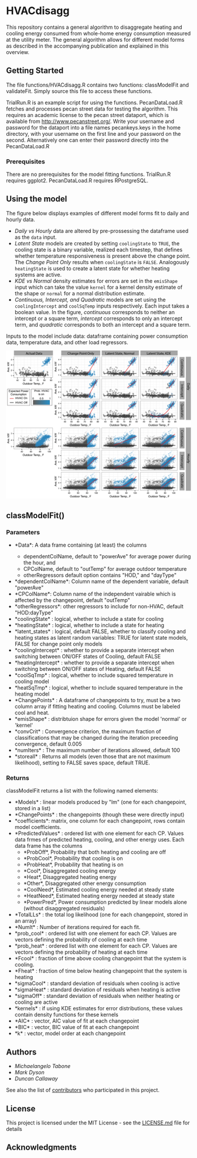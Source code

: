 # HVACdisagg

This repository contains a general algorithm to disaggregate heating and cooling energy consumed
from whole-home energy consumption measured at the utility meter.
The general algorithm allows for different model forms as described in the accompanying publication
and explained in this overview.

## Getting Started

The file functions/HVACdisagg.R contains two functions: classModelFit and validateFit.
Simply source this file to access these functions.

TrialRun.R is an example script for using the functions. PecanDataLoad.R fetches and processes pecan street
data for testing the algorithm. This requires an academic license to the pecan street dataport, which is available from http://www.pecanstreet.org/.
Write your username and password for the dataport into a file names pecankeys.keys in the home directory, with your username
on the first line and your password on the second. Alternatively one can enter their password directly into the PecanDataLoad.R

### Prerequisites

There are no prerequisites for the model fitting functions.
TrialRun.R requires ggplot2. PecanDataLoad.R requires RPostgreSQL.

## Using the model
The figure below displays examples of different model forms fit to daily and hourly data.

- *Daily vs Hourly* data are altered by pre-prossessing the dataframe used as the `data` input.
- *Latent State* models are created by setting `coolingState` to `TRUE`, the cooling state is a binary variable, realized each timestep, that defines whether temperature responsiveness is present above the change point. The *Change Point Only* results when `coolingState` is `FALSE`.  Analogously `heatingState` is used to create a latent state for whether heating systems are active.
- *KDE vs Normal* density estimates for errors are set in the `emisShape` input which can take the value `kernel` for a kernel density estimate of the shape or `normal` for a normal distribution estimate.  
- *Continuous, Intercept, and Quadratic* models are set using the `coolingIntercept` and `coolSqTemp` inputs respectively. Each input takes a boolean value. In the figure, *continuous* corresponds to neither an intercept or a square term, *intercept* corresponds to only an intercept term, and *quadratic* corresponds to both an intercept and a square term.

Inputs to the model include
data: dataframe containing power consumption data, temperature data, and other load regressors.

![very good](figures/examples.png)

## classModelFit()

### Parameters
<ul>
    <li>*Data*: A data frame containing (at least) the columns </li>
        <ul>
            <li>dependentColName,    default to "powerAve"   for average power during the hour, and</li>
            <li>CPColName,           default to "outTemp"    for average outdoor temperature</li>
            <li>otherRegressors      default option contains "HOD," and "dayType"  </li>
        </ul>
    </li>
    <li>*dependentColName*: Column name of the dependent variable, default "powerAve"</li>
    <li>*CPColName*:        Column name of the independent vairable which is affected by the changepoint, default "outTemp"</li>
    <li>*otherRegressors*:  other regressors to include for non-HVAC, default "HOD:dayType"</li>
    <li>*coolingState*     : logical, whether to include a state for cooling</li>
    <li>*heatingState*     : logical, whether to include a state for heating</li>
    <li>*latent_states*    : logical, default FALSE, whether to classify cooling and heating states as latent random variables: TRUE for latent state models, FALSE for change point only models</li>
    <li>*coolingIntercept* : whether to provide a separate intercept when switching between ON/OFF states of Cooling, default FALSE</li>
    <li>*heatingIntercept* : whether to provide a separate intercept when switching between ON/OFF states of Heating, default FALSE</li>
    <li>*coolSqTmp*        : logical, whether to include squared temperature in cooling model</li>
    <li>*heatSqTmp*        : logical, whether to include squared temperature in the heating model</li>
    <li>*ChangePoints*     :  A dataframe of changepoints to try, must be a two column array if fitting heating and cooling. Columns must be labeled cool and heat. </li>
    <li>*emisShape*        : distribtuion shape for errors given the model 'normal' or 'kernel'</li>
    <li>*convCrit*         :  Convergence criterion, the maximum fraction of classifications that may be changed during the iteration preceeding convergence, default 0.005</li>
    <li>*numIters*         :  The maximum number of iterations allowed, default 100</li>
    <li>*storeall*         : Returns all models (even those that are not maximum likelihood), setting to FALSE saves space, default TRUE. </li>
</ul>

### Returns
classModelFit returns a list with the following named elements:
<ul>
    <li>*Models*       : linear models produced by "lm" (one for each changepoint, stored in a list) </li>
    <li>*ChangePoints* : the changepoints (though these were directly input)</li>
        <li>*coefficients*: matrix, one column for each changepoint, rows contain model coefficients. </li>
    <li>*PredictedValues* : ordered list with one element for each CP.  Values data frmes of predicted heating, cooling, and other energy uses. Each data frame has the columns 
        <ul>
            <li>*ProbOff*, Probability that both heating and cooling are off</li>
            <li>*ProbCool*, Probability that cooling is on</li>
            <li>*ProbHeat*, Probability that heating is on</li>
            <li>*Cool*, Disaggregated cooling energy</li>
            <li>*Heat*, Disaggregated heating energy</li>
            <li>*Other*, Disaggregated other energy consumption</li>
            <li>*CoolNeed*, Estimated cooling energy needed at steady state</li>
            <li>*HeatNeed*, Estimated heating energy needed at steady state</li>
            <li>*PowerPred*, Power consumption predicted by linear models alone (without disaggregated residuals)</li>
        </ul>
    </li>
    <li>*TotalLLs*     : the total log likelihood (one for each changepoint, stored in an array)  </li>
    <li>*NumIt*        : Number of iterations required for each fit. </li>
    <li>*prob_cool*   : ordered list with one element for each CP.  Values are vectors defining the probability of cooling at each time</li>
    <li>*prob_heat*   : ordered list with one element for each CP.  Values are vectors defining the probability of heating at each time</li>
    <li>*Fcool*       : fraction of time above cooling changepoint that the system is cooling. </li>
    <li>*Fheat*       : fraction of time below heating changepoint that the system is heating </li>
    <li>*sigmaCool*   : standard deviation of residuals when cooling is active</li>
    <li>*sigmaHeat*   : standard deviation of residuals when heating is active</li>
    <li>*sigmaOff*    : standard deviation of residuals when neither heating or cooling are active</li>
    <li>*kernels*     : if using KDE estimates for error distributions, these values contain density functions for these kernels</li>
    <li>*AIC*         : vector, AIC value of fit at each changepoint</li>
    <li>*BIC*         : vector, BIC value of fit at each changepoint</li>
    <li>*k*           : vector, model order at each changepoint</li>
</ul>

## Authors

* *Michaelangelo Tabone*
* *Mark Dyson*
* *Duncan Callaway*

See also the list of [contributors](https://github.com/your/project/contributors) who participated in this project.

## License

This project is licensed under the MIT License - see the [LICENSE.md](LICENSE.md) file for details

## Acknowledgments

